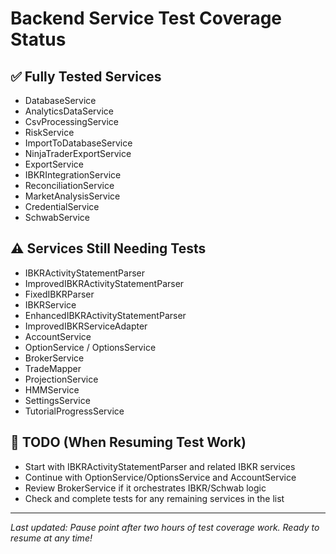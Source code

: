 # Backend Service Test Coverage Status

## ✅ Fully Tested Services
- DatabaseService
- AnalyticsDataService
- CsvProcessingService
- RiskService
- ImportToDatabaseService
- NinjaTraderExportService
- ExportService
- IBKRIntegrationService
- ReconciliationService
- MarketAnalysisService
- CredentialService
- SchwabService

## ⚠️ Services Still Needing Tests
- IBKRActivityStatementParser
- ImprovedIBKRActivityStatementParser
- FixedIBKRParser
- IBKRService
- EnhancedIBKRActivityStatementParser
- ImprovedIBKRServiceAdapter
- AccountService
- OptionService / OptionsService
- BrokerService
- TradeMapper
- ProjectionService
- HMMService
- SettingsService
- TutorialProgressService

## 📝 TODO (When Resuming Test Work)
- Start with IBKRActivityStatementParser and related IBKR services
- Continue with OptionService/OptionsService and AccountService
- Review BrokerService if it orchestrates IBKR/Schwab logic
- Check and complete tests for any remaining services in the list

---
_Last updated: Pause point after two hours of test coverage work. Ready to resume at any time!_ 